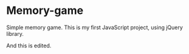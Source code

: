 # Memory-game

Simple memory game. This is my first JavaScript project, using jQuery library.

And this is edited.